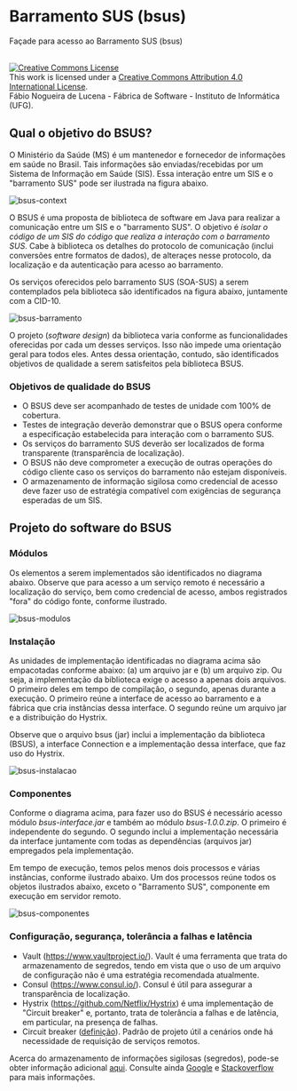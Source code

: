 # Barramento SUS (bsus)
Façade para acesso ao Barramento SUS (bsus) 

<br />
<a rel="license" href="http://creativecommons.org/licenses/by/4.0/">
<img alt="Creative Commons License" style="border-width:0"
 src="https://i.creativecommons.org/l/by/4.0/88x31.png" /></a>
 <br />This work is licensed under a <a rel="license" 
 href="http://creativecommons.org/licenses/by/4.0/">Creative Commons 
 Attribution 4.0 International License</a>. 
 <br />Fábio Nogueira de Lucena - Fábrica de Software - 
 Instituto de Informática (UFG).
 
## Qual o objetivo do BSUS?
O Ministério da Saúde (MS) é um mantenedor e fornecedor de informações em saúde no Brasil. Tais informações são enviadas/recebidas por um Sistema de Informação em Saúde (SIS). Essa interação entre um SIS e o "barramento SUS" pode ser ilustrada na figura abaixo.

![bsus-context](https://cloud.githubusercontent.com/assets/1735792/24827988/9b06f354-1c2a-11e7-98dc-38a80be4de77.png)

O BSUS é uma proposta de biblioteca de software em Java para realizar a comunicação entre um SIS e o "barramento SUS". O objetivo é _isolar o código de um SIS do código que realiza a interação com o barramento SUS_. Cabe à biblioteca os detalhes do protocolo de comunicação (inclui conversões entre formatos de dados), de alteraçes nesse protocolo, da localização e da autenticação para acesso ao barramento.

Os serviços oferecidos pelo barramento SUS (SOA-SUS) a serem contemplados pela biblioteca são identificados na figura abaixo, juntamente com a CID-10.

![bsus-barramento](https://cloud.githubusercontent.com/assets/1735792/24828306/74c16714-1c30-11e7-8130-44c13928fbc9.png)

O projeto (_software design_) da biblioteca varia conforme as funcionalidades oferecidas por cada um desses serviços. Isso não impede uma orientação geral para todos eles. Antes dessa orientação, contudo, são identificados objetivos de qualidade a serem satisfeitos pela biblioteca BSUS.

### Objetivos de qualidade do BSUS
- O BSUS deve ser acompanhado de testes de unidade com 100% de cobertura.
- Testes de integração deverão demonstrar que o BSUS opera conforme a especificação estabelecida para interação com o barramento SUS.
- Os serviços do barramento SUS deverão ser localizados de forma transparente (transparência de localização). 
- O BSUS não deve comprometer a execução de outras operações do código cliente caso os serviços do barramento não estejam disponíveis.
- O armazenamento de informação sigilosa como credencial de acesso deve fazer uso de estratégia compatível com exigências de segurança esperadas de um SIS.

## Projeto do software do BSUS

### Módulos

Os elementos a serem implementados são identificados no diagrama abaixo. Observe que para acesso a um serviço remoto é necessário a localização do serviço, bem como credencial de acesso, ambos registrados "fora" do código fonte, conforme ilustrado. 

![bsus-modulos](https://cloud.githubusercontent.com/assets/1735792/24927295/f55eae9e-1ed4-11e7-94e2-ed5c04235aa0.png)

### Instalação

As unidades de implementação identificadas no diagrama acima são empacotadas conforme abaixo: (a) um arquivo jar e (b) um arquivo zip. Ou seja, a implementação da biblioteca exige o acesso a apenas dois arquivos. O primeiro deles em tempo de compilação, o segundo, apenas durante a execução. O primeiro reúne a interface de acesso ao barramento e a fábrica que cria instâncias dessa interface. O segundo reúne um arquivo jar e a distribuição do Hystrix.  

Observe que o arquivo bsus (jar) inclui a implementação da biblioteca (BSUS), a interface Connection e a implementação dessa interface, que faz uso do Hystrix. 

![bsus-instalacao](https://cloud.githubusercontent.com/assets/1735792/24927204/98b464ea-1ed4-11e7-9ac2-8d7d2f18f638.png)

### Componentes
Conforme o diagrama acima, para fazer uso do BSUS é necessário acesso módulo *bsus-interface.jar* e também ao módulo *bsus-1.0.0.zip*. O primeiro é independente do segundo. O segundo inclui a implementação necessária da interface juntamente com todas as dependências (arquivos jar) empregados pela implementação. 

Em tempo de execução, temos pelos menos dois processos e várias instâncias, conforme ilustrado abaixo. Um dos processos reúne todos os objetos ilustrados abaixo, exceto o "Barramento SUS", componente em execução em servidor remoto. 

![bsus-componentes](https://cloud.githubusercontent.com/assets/1735792/25067663/d855ad12-2220-11e7-9817-4b1f832fb96b.png)


### Configuração, segurança, tolerância a falhas e latência

- Vault (https://www.vaultproject.io/). Vault é uma ferramenta que trata do armazenamento de segredos, tendo em vista que o uso de um arquivo de configuração não é uma estratégia recomendada atualmente. 
- Consul (https://www.consul.io/). Consul é útil para assegurar a transparência de localização. 
- Hystrix (https://github.com/Netflix/Hystrix) é uma implementação de "Circuit breaker" e, portanto, trata de tolerância a falhas e de latência, em particular, na presença de falhas. 
- Circuit breaker ([definição](https://martinfowler.com/bliki/CircuitBreaker.html)). Padrão de projeto útil a cenários onde há necessidade de requisição de serviços remotos. 

Acerca do armazenamento de informações sigilosas (segredos), pode-se obter informação adicional [aqui](https://spring.io/blog/2016/06/24/managing-secrets-with-vault). Consulte ainda [Google](https://support.google.com/cloud/answer/6310037?hl=en) e 
[Stackoverflow](http://stackoverflow.com/questions/25964435/different-ways-to-store-a-password-variable-in-a-java-web-application/25969056#25969056) para mais informações. 



